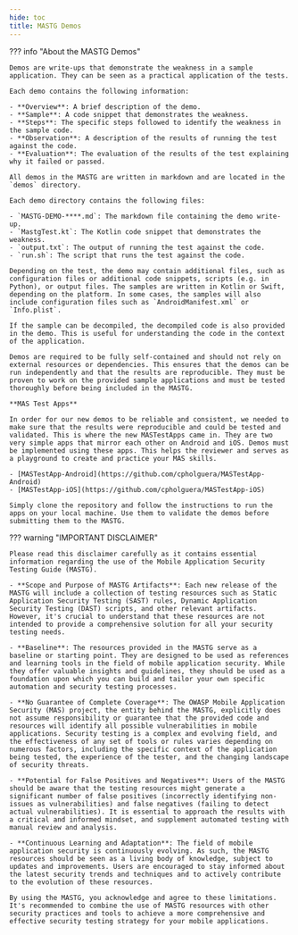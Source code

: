```yaml
---
hide: toc
title: MASTG Demos
---
```


??? info "About the MASTG Demos"

    Demos are write-ups that demonstrate the weakness in a sample application. They can be seen as a practical application of the tests.

    Each demo contains the following information:

    - **Overview**: A brief description of the demo.
    - **Sample**: A code snippet that demonstrates the weakness.
    - **Steps**: The specific steps followed to identify the weakness in the sample code.
    - **Observation**: A description of the results of running the test against the code.
    - **Evaluation**: The evaluation of the results of the test explaining why it failed or passed.

    All demos in the MASTG are written in markdown and are located in the `demos` directory.

    Each demo directory contains the following files:

    - `MASTG-DEMO-****.md`: The markdown file containing the demo write-up.
    - `MastgTest.kt`: The Kotlin code snippet that demonstrates the weakness.
    - `output.txt`: The output of running the test against the code.
    - `run.sh`: The script that runs the test against the code.

    Depending on the test, the demo may contain additional files, such as configuration files or additional code snippets, scripts (e.g. in Python), or output files. The samples are written in Kotlin or Swift, depending on the platform. In some cases, the samples will also include configuration files such as `AndroidManifest.xml` or `Info.plist`.

    If the sample can be decompiled, the decompiled code is also provided in the demo. This is useful for understanding the code in the context of the application.

    Demos are required to be fully self-contained and should not rely on external resources or dependencies. This ensures that the demos can be run independently and that the results are reproducible. They must be proven to work on the provided sample applications and must be tested thoroughly before being included in the MASTG.

    **MAS Test Apps**

    In order for our new demos to be reliable and consistent, we needed to make sure that the results were reproducible and could be tested and validated. This is where the new MASTestApps came in. They are two very simple apps that mirror each other on Android and iOS. Demos must be implemented using these apps. This helps the reviewer and serves as a playground to create and practice your MAS skills.

    - [MASTestApp-Android](https://github.com/cpholguera/MASTestApp-Android)
    - [MASTestApp-iOS](https://github.com/cpholguera/MASTestApp-iOS)

    Simply clone the repository and follow the instructions to run the apps on your local machine. Use them to validate the demos before submitting them to the MASTG.

??? warning "IMPORTANT DISCLAIMER"

    Please read this disclaimer carefully as it contains essential information regarding the use of the Mobile Application Security Testing Guide (MASTG).

    - **Scope and Purpose of MASTG Artifacts**: Each new release of the MASTG will include a collection of testing resources such as Static Application Security Testing (SAST) rules, Dynamic Application Security Testing (DAST) scripts, and other relevant artifacts. However, it's crucial to understand that these resources are not intended to provide a comprehensive solution for all your security testing needs.

    - **Baseline**: The resources provided in the MASTG serve as a baseline or starting point. They are designed to be used as references and learning tools in the field of mobile application security. While they offer valuable insights and guidelines, they should be used as a foundation upon which you can build and tailor your own specific automation and security testing processes.

    - **No Guarantee of Complete Coverage**: The OWASP Mobile Application Security (MAS) project, the entity behind the MASTG, explicitly does not assume responsibility or guarantee that the provided code and resources will identify all possible vulnerabilities in mobile applications. Security testing is a complex and evolving field, and the effectiveness of any set of tools or rules varies depending on numerous factors, including the specific context of the application being tested, the experience of the tester, and the changing landscape of security threats.

    - **Potential for False Positives and Negatives**: Users of the MASTG should be aware that the testing resources might generate a significant number of false positives (incorrectly identifying non-issues as vulnerabilities) and false negatives (failing to detect actual vulnerabilities). It is essential to approach the results with a critical and informed mindset, and supplement automated testing with manual review and analysis.

    - **Continuous Learning and Adaptation**: The field of mobile application security is continuously evolving. As such, the MASTG resources should be seen as a living body of knowledge, subject to updates and improvements. Users are encouraged to stay informed about the latest security trends and techniques and to actively contribute to the evolution of these resources.

    By using the MASTG, you acknowledge and agree to these limitations. It's recommended to combine the use of MASTG resources with other security practices and tools to achieve a more comprehensive and effective security testing strategy for your mobile applications.
